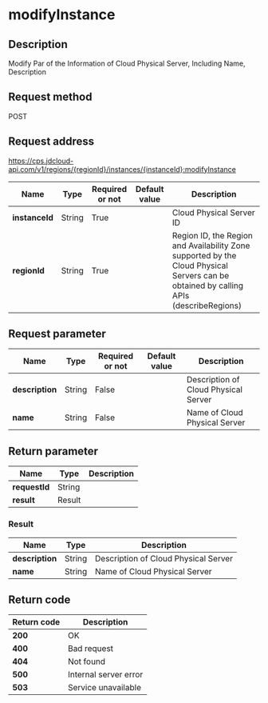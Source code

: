 # modifyInstance


## Description
Modify Par of the Information of Cloud Physical Server, Including Name, Description

## Request method
POST

## Request address
https://cps.jdcloud-api.com/v1/regions/{regionId}/instances/{instanceId}:modifyInstance

|Name|Type|Required or not|Default value|Description|
|---|---|---|---|---|
|**instanceId**|String|True||Cloud Physical Server ID|
|**regionId**|String|True||Region ID, the Region and Availability Zone supported by the Cloud Physical Servers can be obtained by calling APIs (describeRegions)|

## Request parameter
|Name|Type|Required or not|Default value|Description|
|---|---|---|---|---|
|**description**|String|False||Description of Cloud Physical Server|
|**name**|String|False||Name of Cloud Physical Server|


## Return parameter
|Name|Type|Description|
|---|---|---|
|**requestId**|String||
|**result**|Result||


### Result
|Name|Type|Description|
|---|---|---|
|**description**|String|Description of Cloud Physical Server|
|**name**|String|Name of Cloud Physical Server|

## Return code
|Return code|Description|
|---|---|
|**200**|OK|
|**400**|Bad request|
|**404**|Not found|
|**500**|Internal server error|
|**503**|Service unavailable|
